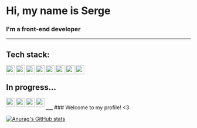 # **Hi, my name is Serge**
### I'm a front-end developer
___

## Tech stack:
<img align="left" width="24px" src="https://cdn.jsdelivr.net/gh/devicons/devicon/icons/html5/html5-original.svg" />
<img align="left" width="24px" src="https://cdn.jsdelivr.net/gh/devicons/devicon/icons/css3/css3-original.svg" />
<img align="left" width="24px" src="https://cdn.jsdelivr.net/gh/devicons/devicon/icons/sass/sass-original.svg" />
<img align="left" width="24px" src="https://cdn.jsdelivr.net/gh/devicons/devicon/icons/gulp/gulp-plain.svg" />
<img align="left" width="24px" src="https://cdn.jsdelivr.net/gh/devicons/devicon/icons/react/react-original.svg" />
<img align="left" width="24px" src="https://cdn.jsdelivr.net/gh/devicons/devicon/icons/javascript/javascript-original.svg" />
<img align="left" width="24px" src="https://cdn.jsdelivr.net/gh/devicons/devicon/icons/typescript/typescript-original.svg" />
<img align="left" width="24px" src="https://cdn.jsdelivr.net/gh/devicons/devicon/icons/figma/figma-original.svg" />
<br />

## In progress...
<img align="left" width="24px" src="https://cdn.jsdelivr.net/gh/devicons/devicon/icons/redux/redux-original.svg" />
<img align="left" width="24px" src="https://cdn.jsdelivr.net/gh/devicons/devicon/icons/threejs/threejs-original.svg" />
<img align="left" width="24px" src="https://cdn.jsdelivr.net/gh/devicons/devicon/icons/nextjs/nextjs-original-wordmark.svg" />
<img align="left" width="24px" src="https://cdn.jsdelivr.net/gh/devicons/devicon/icons/tailwindcss/tailwindcss-plain.svg" />
<br />
___
### Welcome to my profile! <3

[![Anurag's GitHub stats](https://github-readme-stats.vercel.app/api?username=g4rv&hide=prs,issues&show_icons=true&theme=nightowl)](https://github.com/anuraghazra/github-readme-stats)
